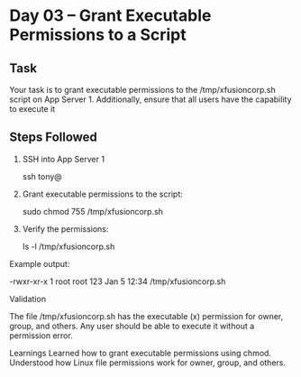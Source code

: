 # Day 03 – Grant Executable Permissions to a Script

## Task
Your task is to grant executable permissions to the /tmp/xfusioncorp.sh script on App Server 1. Additionally, ensure that all users have the capability to execute it

## Steps Followed

1. SSH into App Server 1

   ssh tony@<app-server1-ip>

2. Grant executable permissions to the script:
   
   sudo chmod 755 /tmp/xfusioncorp.sh

3. Verify the permissions:

   ls -l /tmp/xfusioncorp.sh

Example output:

-rwxr-xr-x 1 root root 123 Jan 5 12:34 /tmp/xfusioncorp.sh

Validation

The file /tmp/xfusioncorp.sh has the executable (x) permission for owner, group, and others.
Any user should be able to execute it without a permission error.

Learnings
Learned how to grant executable permissions using chmod.
Understood how Linux file permissions work for owner, group, and others.


